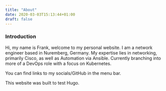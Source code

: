 ```yaml
---
title: "About"
date: 2020-03-03T15:13:44+01:00
draft: false 
---
```

### Introduction
Hi, my name is Frank, welcome to my personal website. I am a network engineer based in Nuremberg, Germany. My expertise lies in networking, primarily Cisco, as well as Automation via Ansible. Currently branching into more of a DevOps role with a focus on Kubernetes.

You can find links to my socials/GitHub in the menu bar.

This website was built to test Hugo.
